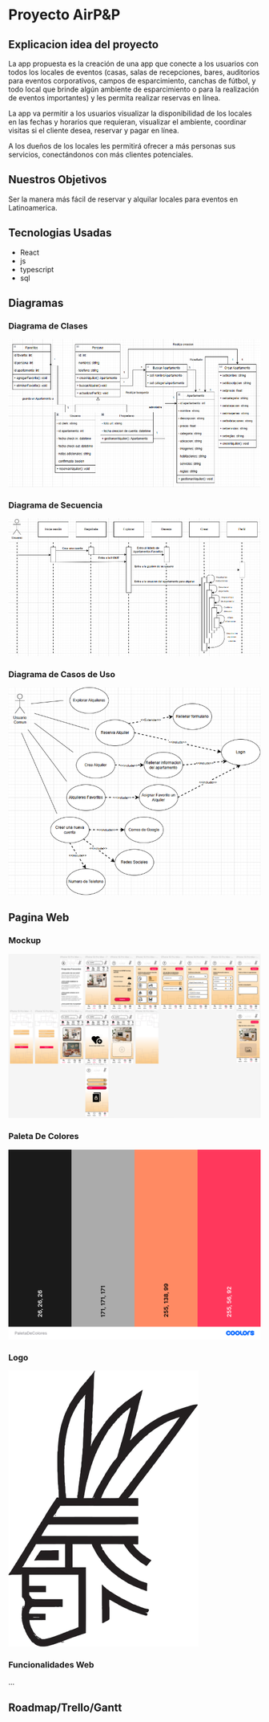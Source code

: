 # Proyecto AirP&P
## Explicacion idea del proyecto
La app propuesta es la creación de una app que conecte a los usuarios con todos los
locales de eventos (casas, salas de recepciones, bares, auditorios para eventos corporativos, campos
de esparcimiento, canchas de fútbol, y todo local que brinde algún ambiente de esparcimiento o para la realización de eventos importantes) y les permita realizar reservas en línea.

La app va permitir a los usuarios visualizar la disponibilidad de los locales en las fechas y horarios
que requieran, visualizar el ambiente, coordinar visitas si el cliente desea, reservar y pagar en línea.

A los dueños de los locales les permitirá ofrecer a más personas sus servicios, conectándonos con más clientes potenciales.

## Nuestros Objetivos
Ser la manera más fácil de reservar y alquilar locales para eventos en Latinoamerica.
## Tecnologias Usadas
- React
- js
- typescript
- sql
## Diagramas
### Diagrama de Clases
![Descripción de la imagen](Media/DiagramaDeClases.png)
### Diagrama de Secuencia
![Descripción de la imagen](Media/DiagramaDeSecuencia.png)
### Diagrama de Casos de Uso
![Descripción de la imagen](Media/DiagramaCasosDeUso.png)
## Pagina Web
### Mockup
![Descripción de la imagen](Media/Mockup.png)
### Paleta De Colores
![Descripción de la imagen](Media/PaletaDeColores.png)
### Logo
![Descripción de la imagen](Media/inca3.1.png)
### Funcionalidades Web
...
## Roadmap/Trello/Gantt
